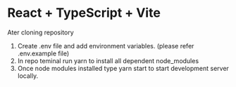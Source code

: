 # React + TypeScript + Vite


Ater cloning repository
1. Create .env file and  add environment variables. (please refer .env.example file)
2. In repo teminal run yarn to install all dependent node_modules
3. Once node modules installed type yarn start to start development server locally.
 
